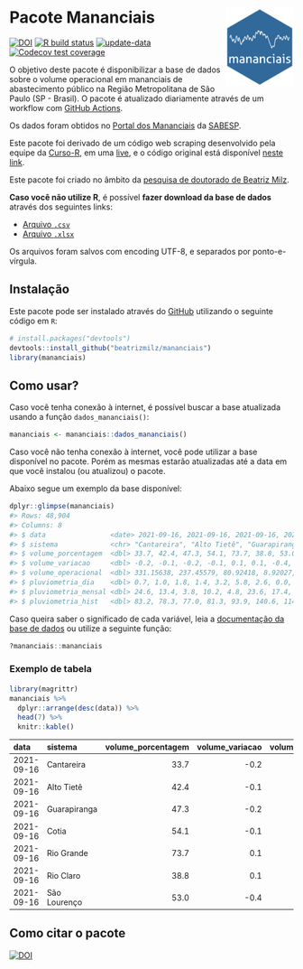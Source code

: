 
<!-- README.md is generated from README.Rmd. Please edit that file -->

# Pacote Mananciais <img src="man/figures/hexlogo.png" align="right" width = "120px"/>

<!-- badges: start -->

[![DOI](https://zenodo.org/badge/DOI/10.5281/zenodo.4733056.svg)](https://doi.org/10.5281/zenodo.4733056)
[![R build
status](https://github.com/beatrizmilz/mananciais/workflows/R-CMD-check/badge.svg)](https://github.com/beatrizmilz/mananciais/actions)
[![update-data](https://github.com/beatrizmilz/mananciais/actions/workflows/2-update_data.yaml/badge.svg)](https://github.com/beatrizmilz/mananciais/actions/workflows/2-update_data.yaml)
[![Codecov test
coverage](https://codecov.io/gh/beatrizmilz/mananciais/branch/master/graph/badge.svg)](https://codecov.io/gh/beatrizmilz/mananciais?branch=master)
<!-- badges: end -->

O objetivo deste pacote é disponibilizar a base de dados sobre o volume
operacional em mananciais de abastecimento público na Região
Metropolitana de São Paulo (SP - Brasil). O pacote é atualizado
diariamente através de um workflow com [GitHub
Actions](https://github.com/beatrizmilz/mananciais/actions).

Os dados foram obtidos no [Portal dos
Mananciais](http://mananciais.sabesp.com.br/Situacao) da
[SABESP](http://site.sabesp.com.br/site/Default.aspx).

Este pacote foi derivado de um código web scraping desenvolvido pela
equipe da [Curso-R](https://www.curso-r.com/), em uma
[live](https://youtu.be/jvZIxrMmOcQ), e o código original está
disponível [neste
link](https://github.com/curso-r/lives/blob/master/drafts/20200730_scraper_sabesp.R).

Este pacote foi criado no âmbito da [pesquisa de doutorado de Beatriz
Milz](https://beatrizmilz.github.io/tese/).

**Caso você não utilize R**, é possível **fazer download da base de
dados** através dos seguintes links:

  - [Arquivo
    `.csv`](https://github.com/beatrizmilz/mananciais/raw/master/inst/extdata/mananciais.csv)
  - [Arquivo
    `.xlsx`](https://github.com/beatrizmilz/mananciais/blob/master/inst/extdata/mananciais.xlsx?raw=true)

Os arquivos foram salvos com encoding UTF-8, e separados por
ponto-e-vírgula.

## Instalação

Este pacote pode ser instalado através do [GitHub](https://github.com/)
utilizando o seguinte código em `R`:

``` r
# install.packages("devtools")
devtools::install_github("beatrizmilz/mananciais")
library(mananciais)
```

## Como usar?

Caso você tenha conexão à internet, é possível buscar a base atualizada
usando a função `dados_mananciais()`:

``` r
mananciais <- mananciais::dados_mananciais() 
```

Caso você não tenha conexão à internet, você pode utilizar a base
disponível no pacote. Porém as mesmas estarão atualizadas até a data em
que você instalou (ou atualizou) o pacote.

Abaixo segue um exemplo da base disponível:

``` r
dplyr::glimpse(mananciais)
#> Rows: 48,904
#> Columns: 8
#> $ data                <date> 2021-09-16, 2021-09-16, 2021-09-16, 2021-09-16, 2…
#> $ sistema             <chr> "Cantareira", "Alto Tietê", "Guarapiranga", "Cotia…
#> $ volume_porcentagem  <dbl> 33.7, 42.4, 47.3, 54.1, 73.7, 38.8, 53.0, 33.9, 42…
#> $ volume_variacao     <dbl> -0.2, -0.1, -0.2, -0.1, 0.1, 0.1, -0.4, -0.2, -0.2…
#> $ volume_operacional  <dbl> 331.15638, 237.45579, 80.92418, 8.92027, 82.67675,…
#> $ pluviometria_dia    <dbl> 0.7, 1.0, 1.8, 1.4, 3.2, 5.8, 2.6, 0.0, 0.0, 0.0, …
#> $ pluviometria_mensal <dbl> 24.6, 13.4, 3.8, 10.2, 4.8, 23.6, 17.4, 23.9, 12.4…
#> $ pluviometria_hist   <dbl> 83.2, 78.3, 77.0, 81.3, 93.9, 140.6, 114.0, 83.2, …
```

Caso queira saber o significado de cada variável, leia a [documentação
da base de
dados](https://beatrizmilz.github.io/mananciais/reference/mananciais.html)
ou utilize a seguinte função:

``` r
?mananciais::mananciais
```

### Exemplo de tabela

``` r
library(magrittr)
mananciais %>% 
  dplyr::arrange(desc(data)) %>% 
  head(7) %>%
  knitr::kable()
```

| data       | sistema      | volume\_porcentagem | volume\_variacao | volume\_operacional | pluviometria\_dia | pluviometria\_mensal | pluviometria\_hist |
| :--------- | :----------- | ------------------: | ---------------: | ------------------: | ----------------: | -------------------: | -----------------: |
| 2021-09-16 | Cantareira   |                33.7 |            \-0.2 |           331.15638 |               0.7 |                 24.6 |               83.2 |
| 2021-09-16 | Alto Tietê   |                42.4 |            \-0.1 |           237.45579 |               1.0 |                 13.4 |               78.3 |
| 2021-09-16 | Guarapiranga |                47.3 |            \-0.2 |            80.92418 |               1.8 |                  3.8 |               77.0 |
| 2021-09-16 | Cotia        |                54.1 |            \-0.1 |             8.92027 |               1.4 |                 10.2 |               81.3 |
| 2021-09-16 | Rio Grande   |                73.7 |              0.1 |            82.67675 |               3.2 |                  4.8 |               93.9 |
| 2021-09-16 | Rio Claro    |                38.8 |              0.1 |             5.29619 |               5.8 |                 23.6 |              140.6 |
| 2021-09-16 | São Lourenço |                53.0 |            \-0.4 |            47.04123 |               2.6 |                 17.4 |              114.0 |

## Como citar o pacote

[![DOI](https://zenodo.org/badge/DOI/10.5281/zenodo.4733056.svg)](https://doi.org/10.5281/zenodo.4733056)
